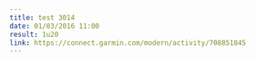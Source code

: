 ```yaml
---
title: test 3014
date: 01/03/2016 11:00
result: 1u20
link: https://connect.garmin.com/modern/activity/708851845
---
```

